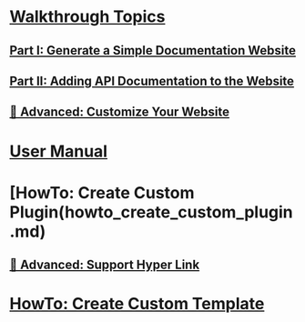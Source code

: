 ﻿# [Walkthrough Topics](walkthrough_overview.md)
## [Part I: Generate a Simple Documentation Website](walkthrough_create_a_docfx_project.md)
## [Part II: Adding API Documentation to the Website](walkthrough_create_a_docfx_project_2.md)
## [🔧 Advanced: Customize Your Website](advanced_walkthrough.md)
# [User Manual](docfx.exe_user_manual.md)
# [HowTo: Create Custom Plugin(howto_create_custom_plugin.md)
## [🔧 Advanced: Support Hyper Link](advanced_support_hyperlink.md)
# [HowTo: Create Custom Template](howto_create_custom_template.md)
